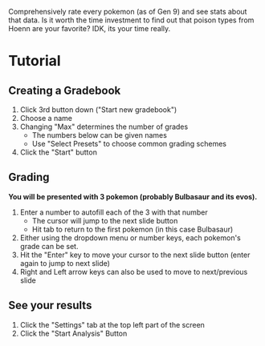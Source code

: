 Comprehensively rate every pokemon (as of Gen 9) and see stats about that data.
Is it worth the time investment to find out that poison types from Hoenn are your favorite? IDK, its your time really.

# Tutorial
## Creating a Gradebook
1. Click 3rd button down ("Start new gradebook")
2. Choose a name
3. Changing "Max" determines the number of grades
    - The numbers below can be given names
    - Use "Select Presets" to choose common grading schemes
4. Click the "Start" button

## Grading 
**You will be presented with 3 pokemon (probably Bulbasaur and its evos).**

1. Enter a number to autofill each of the 3 with that number
    - The cursor will jump to the next slide button
    - Hit tab to return to the first pokemon (in this case Bulbasaur)
2. Either using the dropdown menu or number keys, each pokemon's grade can be set.
3. Hit the "Enter" key to move your cursor to the next slide button (enter again to jump to next slide)
4. Right and Left arrow keys can also be used to move to next/previous slide

## See your results

1. Click the "Settings" tab at the top left part of the screen
2. Click the "Start Analysis" Button
